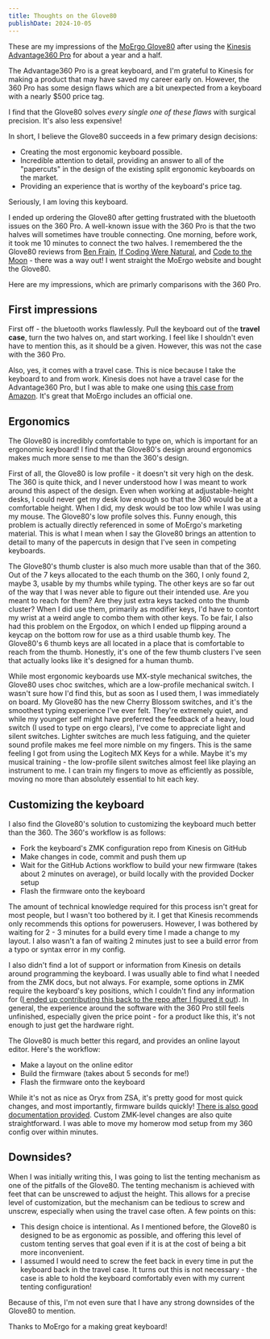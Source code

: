 ```yaml
---
title: Thoughts on the Glove80
publishDate: 2024-10-05
---
```


These are my impressions of the [MoErgo
Glove80](https://www.moergo.com/collections/glove80-keyboards/products/glove80-ergonomic-keyboard-revision-2-with-cherry-blossom-30gf-silent-linear-switches?variant=50146620965137)
after using the [Kinesis Advantage360
Pro](https://kinesis-ergo.com/shop/adv360pro/) for about a year and a half.

The Advantage360 Pro is a great keyboard, and I'm grateful to Kinesis for making
a product that may have saved my career early on. However, the 360 Pro has some
design flaws which are a bit unexpected from a keyboard with a nearly $500 price
tag.

I find that the Glove80 solves *every single one of these flaws* with surgical
precision. It's also less expensive!

In short, I believe the Glove80 succeeds in a few primary design decisions:

- Creating the most ergonomic keyboard possible.
- Incredible attention to detail, providing an answer to all of the "papercuts"
in the design of the existing split ergonomic keyboards on the market.
- Providing an experience that is worthy of the keyboard's price tag.

Seriously, I am loving this keyboard.

I ended up ordering the Glove80 after getting frustrated with the bluetooth
issues on the 360 Pro. A well-known issue with the 360 Pro is that the two
halves will sometimes have trouble connecting. One morning, before work, it took
me 10 minutes to connect the two halves. I remembered the the Glove80 reviews
from [Ben Frain](https://youtu.be/Q-mNGb7-Ywo), [If Coding Were
Natural](https://youtu.be/iwjtiNxAkMA), and [Code to the
Moon](https://youtu.be/PFFa3h7eLWM) - there was a way out! I went straight the
MoErgo website and bought the Glove80.

Here are my impressions, which are primarly comparisons with the 360 Pro. 

## First impressions

First off - the bluetooth works flawlessly. Pull the keyboard out of the **travel
case**, turn the two halves on, and start working. I feel like I shouldn't even
have to mention this, as it should be a given. However, this was not the case
with the 360 Pro.

Also, yes, it comes with a travel case. This is nice because I take the keyboard
to and from work. Kinesis does not have a travel case for the Advantage360 Pro,
but I was able to make one using [this case from
Amazon](https://www.amazon.com/gp/product/B09WBWTL8B/). It's great that MoErgo
includes an official one.

## Ergonomics

The Glove80 is incredibly comfortable to type on, which is important for an
ergonomic keyboard! I find that the Glove80's design around ergonomics makes
much more sense to me than the 360's design.

First of all, the Glove80 is low profile - it doesn't sit very high on the desk.
The 360 is quite thick, and I never understood how I was meant to work around
this aspect of the design. Even when working at adjustable-height desks, I could
never get my desk low enough so that the 360 would be at a comfortable height.
When I did, my desk would be too low while I was using my mouse. The Glove80's
low profile solves this. Funny enough, this problem is actually directly
referenced in some of MoErgo's marketing material. This is what I mean when I
say the Glove80 brings an attention to detail to many of the papercuts in design
that I've seen in competing keyboards.

The Glove80's thumb cluster is also much more usable than that of the 360. Out
of the 7 keys allocated to the each thumb on the 360, I only found 2, maybe 3,
usable by my thumbs while typing. The other keys are so far out of the way that
I was never able to figure out their intended use. Are you meant to reach for
them? Are they just extra keys tacked onto the thumb cluster? When I did use
them, primarily as modifier keys, I'd have to contort my wrist at a weird angle
to combo them with other keys. To be fair, I also had this problem on the
Ergodox, on which I ended up flipping around a keycap on the bottom row for use
as a third usable thumb key. The Glove80's 6 thumb keys are all located in a place that
is comfortable to reach from the thumb. Honestly, it's one of the few thumb
clusters I've seen that actually looks like it's designed for a human thumb.

While most ergonomic keyboards use MX-style mechanical switches, the Glove80
uses choc switches, which are a low-profile mechanical switch. I wasn't sure how
I'd find this, but as soon as I used them, I was immediately on board. My
Glove80 has the new Cherry Blossom switches, and it's the smoothest typing
experience I've ever felt. They're extremely quiet, and while my younger self
might have preferred the feedback of a heavy, loud switch (I used to type on
ergo clears), I've come to appreciate light and silent switches. Lighter
switches are much less fatiguing, and the quieter sound profile makes me feel
more nimble on my fingers. This is the same feeling I got from using the
Logitech MX Keys for a while. Maybe it's my musical training - the low-profile
silent switches almost feel like playing an instrument to me. I can train my
fingers to move as efficiently as possible, moving no more than absolutely
essential to hit each key.

## Customizing the keyboard

I also find the Glove80's solution to customizing the keyboard much better than
the 360. The 360's workflow is as follows:

- Fork the keyboard's ZMK configuration repo from Kinesis on GitHub
- Make changes in code, commit and push them up
- Wait for the GitHub Actions workflow to build your new firmware (takes about 2
  minutes on average), or build locally with the provided Docker setup
- Flash the firmware onto the keyboard

The amount of technical knowledge required for this process isn't great for most
people, but I wasn't too bothered by it. I get that Kinesis recommends only
recommends this options for powerusers. However, I was bothered by waiting for
2 - 3 minutes for a build every time I made a change to my layout. I also wasn't
a fan of waiting 2 minutes just to see a build error from a typo or syntax error
in my config.

I also didn't find a lot of support or information from Kinesis on
details around programming the keyboard. I was usually able to find what I
needed from the ZMK docs, but not always. For example, some options in ZMK
require the keyboard's key positions, which I couldn't find any information for
([I ended up contributing this back to the repo after I figured it
out](https://github.com/KinesisCorporation/Adv360-Pro-ZMK/issues/217)). In
general, the experience around the software with the 360 Pro still feels
unfinished, especially given the price point - for a product like this, it's not
enough to just get the hardware right.

The Glove80 is much better this regard, and provides an online layout editor.
Here's the workflow:

- Make a layout on the online editor
- Build the firmware (takes about 5 seconds for me!)
- Flash the firmware onto the keyboard

While it's not as nice as Oryx from ZSA, it's pretty good for most quick
changes, and most importantly, firmware builds quickly! [There is also good
documentation provided](https://docs.moergo.com/layout-editor-guide/). Custom
ZMK-level changes are also quite straightforward. I was able to move my homerow
mod setup from my 360 config over within minutes.

## Downsides?

When I was initially writing this, I was going to list the tenting mechanism as
one of the pitfalls of the Glove80. The tenting mechanism is achieved with feet
that can be unscrewed to adjust the height. This allows for a precise level of
customization, but the mechanism can be tedious to screw and unscrew, especially
when using the travel case often. A few points on this:

- This design choice is intentional. As I mentioned before, the Glove80 is
designed to be as ergonomic as possible, and offering this level of custom
tenting serves that goal even if it is at the cost of being a bit more
inconvenient.
- I assumed I would need to screw the feet back in every time in put the
keyboard back in the travel case. It turns out this is not necessary - the case
is able to hold the keyboard comfortably even with my current tenting
configuration!

Because of this, I'm not even sure that I have any strong downsides of the
Glove80 to mention.

Thanks to MoErgo for a making great keyboard!
